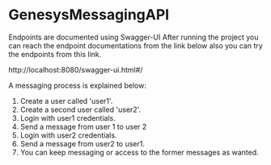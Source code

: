 # GenesysMessagingAPI
Endpoints are documented using Swagger-UI
After running the project you can reach the endpoint documentations from the link below also you can try the endpoints from this link.

http://localhost:8080/swagger-ui.html#/

A messaging process is explained below:
1) Create a user called 'user1'.
2) Create a second user called 'user2'.
3) Login with user1 credentials.
4) Send a message from user 1 to user 2
5) Login with user2 credentials.
6) Send a message from user2 to user1.
7) You can keep messaging or access to the former messages as wanted.


